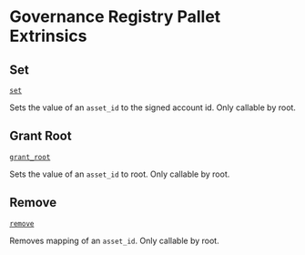 <!-- AUTOMATICALLY GENERATED -->
<!-- Generated at 2022-08-15T14:18:26.438635Z -->

# Governance Registry Pallet Extrinsics

## Set

[`set`](https://dali.devnets.composablefinance.ninja/doc/pallet_governance_registry/pallet/enum.Call.html#variant.set)

Sets the value of an `asset_id` to the signed account id. Only callable by root.

## Grant Root

[`grant_root`](https://dali.devnets.composablefinance.ninja/doc/pallet_governance_registry/pallet/enum.Call.html#variant.grant_root)

Sets the value of an `asset_id` to root. Only callable by root.

## Remove

[`remove`](https://dali.devnets.composablefinance.ninja/doc/pallet_governance_registry/pallet/enum.Call.html#variant.remove)

Removes mapping of an `asset_id`. Only callable by root.
